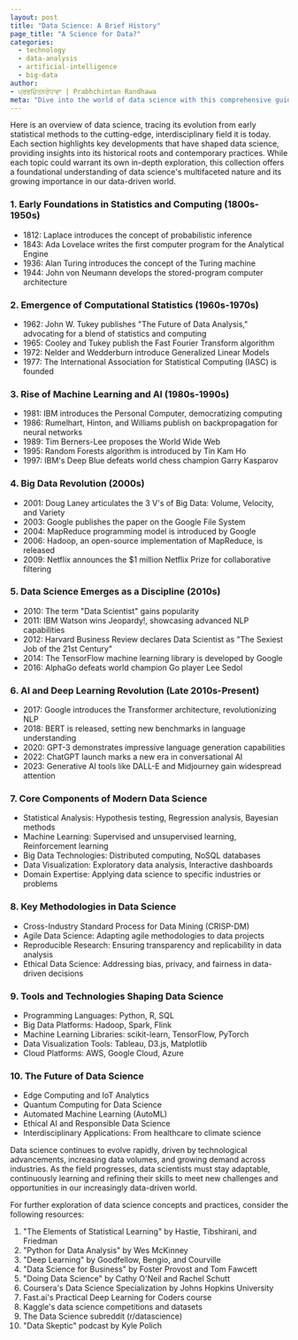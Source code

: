```yaml
---
layout: post
title: "Data Science: A Brief History"
page_title: "A Science for Data?"
categories:
  - technology
  - data-analysis
  - artificial-intelligence
  - big-data
author:
- ਪ੍ਰਭਚਿੰਤਨਰੰਧਾਵਾ | Prabhchintan Randhawa
meta: "Dive into the world of data science with this comprehensive guide. Explore its evolution, core principles, advanced methodologies, and cutting-edge applications. Uncover the mathematical foundations, algorithmic intricacies, and technological ecosystem that power modern data-driven decision making."
---
```


Here is an overview of data science, tracing its evolution from early statistical methods to the cutting-edge, interdisciplinary field it is today. Each section highlights key developments that have shaped data science, providing insights into its historical roots and contemporary practices. While each topic could warrant its own in-depth exploration, this collection offers a foundational understanding of data science's multifaceted nature and its growing importance in our data-driven world.

### 1. Early Foundations in Statistics and Computing (1800s-1950s)

- 1812: Laplace introduces the concept of probabilistic inference
- 1843: Ada Lovelace writes the first computer program for the Analytical Engine
- 1936: Alan Turing introduces the concept of the Turing machine
- 1944: John von Neumann develops the stored-program computer architecture

### 2. Emergence of Computational Statistics (1960s-1970s)

- 1962: John W. Tukey publishes "The Future of Data Analysis," advocating for a blend of statistics and computing
- 1965: Cooley and Tukey publish the Fast Fourier Transform algorithm
- 1972: Nelder and Wedderburn introduce Generalized Linear Models
- 1977: The International Association for Statistical Computing (IASC) is founded

### 3. Rise of Machine Learning and AI (1980s-1990s)

- 1981: IBM introduces the Personal Computer, democratizing computing
- 1986: Rumelhart, Hinton, and Williams publish on backpropagation for neural networks
- 1989: Tim Berners-Lee proposes the World Wide Web
- 1995: Random Forests algorithm is introduced by Tin Kam Ho
- 1997: IBM's Deep Blue defeats world chess champion Garry Kasparov

### 4. Big Data Revolution (2000s)

- 2001: Doug Laney articulates the 3 V's of Big Data: Volume, Velocity, and Variety
- 2003: Google publishes the paper on the Google File System
- 2004: MapReduce programming model is introduced by Google
- 2006: Hadoop, an open-source implementation of MapReduce, is released
- 2009: Netflix announces the $1 million Netflix Prize for collaborative filtering

### 5. Data Science Emerges as a Discipline (2010s)

- 2010: The term "Data Scientist" gains popularity
- 2011: IBM Watson wins Jeopardy!, showcasing advanced NLP capabilities
- 2012: Harvard Business Review declares Data Scientist as "The Sexiest Job of the 21st Century"
- 2014: The TensorFlow machine learning library is developed by Google
- 2016: AlphaGo defeats world champion Go player Lee Sedol

### 6. AI and Deep Learning Revolution (Late 2010s-Present)

- 2017: Google introduces the Transformer architecture, revolutionizing NLP
- 2018: BERT is released, setting new benchmarks in language understanding
- 2020: GPT-3 demonstrates impressive language generation capabilities
- 2022: ChatGPT launch marks a new era in conversational AI
- 2023: Generative AI tools like DALL-E and Midjourney gain widespread attention

### 7. Core Components of Modern Data Science

- Statistical Analysis: Hypothesis testing, Regression analysis, Bayesian methods
- Machine Learning: Supervised and unsupervised learning, Reinforcement learning
- Big Data Technologies: Distributed computing, NoSQL databases
- Data Visualization: Exploratory data analysis, Interactive dashboards
- Domain Expertise: Applying data science to specific industries or problems

### 8. Key Methodologies in Data Science

- Cross-Industry Standard Process for Data Mining (CRISP-DM)
- Agile Data Science: Adapting agile methodologies to data projects
- Reproducible Research: Ensuring transparency and replicability in data analysis
- Ethical Data Science: Addressing bias, privacy, and fairness in data-driven decisions

### 9. Tools and Technologies Shaping Data Science

- Programming Languages: Python, R, SQL
- Big Data Platforms: Hadoop, Spark, Flink
- Machine Learning Libraries: scikit-learn, TensorFlow, PyTorch
- Data Visualization Tools: Tableau, D3.js, Matplotlib
- Cloud Platforms: AWS, Google Cloud, Azure

### 10. The Future of Data Science

- Edge Computing and IoT Analytics
- Quantum Computing for Data Science
- Automated Machine Learning (AutoML)
- Ethical AI and Responsible Data Science
- Interdisciplinary Applications: From healthcare to climate science

Data science continues to evolve rapidly, driven by technological advancements, increasing data volumes, and growing demand across industries. As the field progresses, data scientists must stay adaptable, continuously learning and refining their skills to meet new challenges and opportunities in our increasingly data-driven world.

For further exploration of data science concepts and practices, consider the following resources:

1. "The Elements of Statistical Learning" by Hastie, Tibshirani, and Friedman
2. "Python for Data Analysis" by Wes McKinney
3. "Deep Learning" by Goodfellow, Bengio, and Courville
4. "Data Science for Business" by Foster Provost and Tom Fawcett
5. "Doing Data Science" by Cathy O'Neil and Rachel Schutt
6. Coursera's Data Science Specialization by Johns Hopkins University
7. Fast.ai's Practical Deep Learning for Coders course
8. Kaggle's data science competitions and datasets
9. The Data Science subreddit (r/datascience)
10. "Data Skeptic" podcast by Kyle Polich
